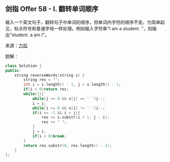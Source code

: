 ## 剑指 Offer 58 - I. 翻转单词顺序
输入一个英文句子，翻转句子中单词的顺序，但单词内字符的顺序不变。为简单起见，标点符号和普通字母一样处理。例如输入字符串"I am a student. "，则输出"student. a am I"。

来源：[力扣](https://leetcode-cn.com/problems/fan-zhuan-dan-ci-shun-xu-lcof)

题解：
```C++
class Solution {
public:
    string reverseWords(string s) {
        string res = "";
        int i = s.length() - 1, j = s.length() - 1;
        if(i < 0)return res;
        while(1){
            while(j >= 0 && s[j] == ' ')j--;
            i = j;
            while(i >= 0 && s[i] != ' ')i--;
            if(i >= -1 && i < j){
                res += s.substr(i + 1, j - i);
                res += " ";
            }
            j = i;
            if(i < 0)break;
        }
        return res.substr(0, res.length() - 1);
    }
};
```
